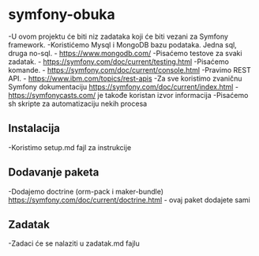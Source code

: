 # symfony-obuka

-U ovom projektu će biti niz zadataka koji će biti vezani za Symfony framework.
-Koristićemo Mysql i MongoDB bazu podataka. Jedna sql, druga no-sql. - https://www.mongodb.com/
-Pisaćemo testove za svaki zadatak. - https://symfony.com/doc/current/testing.html
-Pisaćemo komande. - https://symfony.com/doc/current/console.html
-Pravimo REST API. - https://www.ibm.com/topics/rest-apis
-Za sve koristimo zvaničnu Symfony dokumentaciju https://symfony.com/doc/current/index.html
-https://symfonycasts.com/ je takođe koristan izvor informacija
-Pisaćemo sh skripte za automatizaciju nekih procesa

## Instalacija
-Koristimo setup.md fajl za instrukcije 

## Dodavanje paketa 
-Dodajemo doctrine (orm-pack i maker-bundle) https://symfony.com/doc/current/doctrine.html - ovaj paket dodajete sami 

## Zadatak
-Zadaci će se nalaziti u zadatak.md fajlu